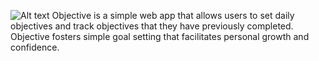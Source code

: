 
![Alt text](/images/Components.png?raw=true "Complete View Concept")
Objective is a simple web app that allows users to set daily objectives and track objectives that they have
previously completed. Objective fosters simple goal setting that facilitates personal growth and confidence.

